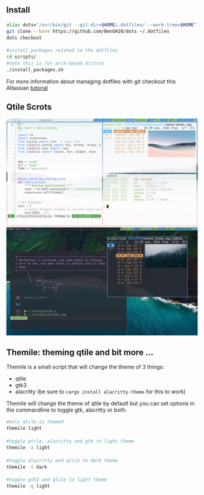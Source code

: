 

## Install

```sh
alias dots="/usr/bin/git --git-dir=$HOME/.dotfiles/ --work-tree=$HOME"
git clone --bare https://github.com/BenGH28/dots ~/.dotfiles
dots checkout

#install packages related to the dotfiles
cd scripts/
#note this is for arch-based distros
./install_packages.sh
```
For more information about managing dotfiles with git checkout this Atlassian [tutorial](https://www.atlassian.com/git/tutorials/dotfiles)

## Qtile Scrots

![Qtile Layout](https://github.com/BenGH28/dots/blob/master/.screenshots/qconf_conf1.png)
![Qtile OneDark](https://github.com/BenGH28/dots/blob/master/.screenshots/qtile_OneDarkTheme.png)

## Themile: theming qtile and bit more ...

Themile is a small script that will change the theme of 3 things:

- qtile
- gtk3
- alacritty (be sure to `cargo install alacritty-theme` for this to work)

Themile will change the theme of qtile by default but you can set options in the commandline to toggle 
gtk, alacritty or both.

```sh
#only qtile is themed
themile light

#toggle qtile, alacritty and gtk to light theme
themile -a light

#toggle alacritty and qtile to dark theme
themile -t dark

#toggle gtk3 and qtile to light theme
themile -g light
```
